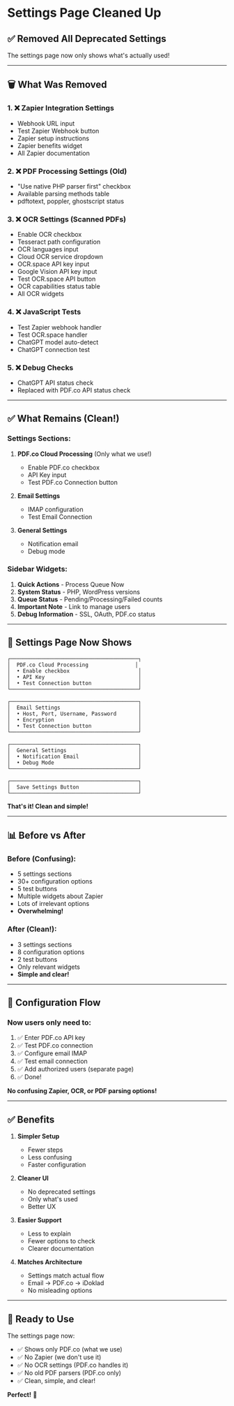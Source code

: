 # Settings Page Cleaned Up

## ✅ **Removed All Deprecated Settings**

The settings page now only shows what's actually used!

---

## 🗑️ **What Was Removed**

### 1. ❌ Zapier Integration Settings
- Webhook URL input
- Test Zapier Webhook button
- Zapier setup instructions
- Zapier benefits widget
- All Zapier documentation

### 2. ❌ PDF Processing Settings (Old)
- "Use native PHP parser first" checkbox
- Available parsing methods table
- pdftotext, poppler, ghostscript status

### 3. ❌ OCR Settings (Scanned PDFs)
- Enable OCR checkbox
- Tesseract path configuration
- OCR languages input
- Cloud OCR service dropdown
- OCR.space API key input
- Google Vision API key input
- Test OCR.space API button
- OCR capabilities status table
- All OCR widgets

### 4. ❌ JavaScript Tests
- Test Zapier webhook handler
- Test OCR.space handler
- ChatGPT model auto-detect
- ChatGPT connection test

### 5. ❌ Debug Checks
- ChatGPT API status check
- Replaced with PDF.co API status check

---

## ✅ **What Remains (Clean!)**

### Settings Sections:
1. **PDF.co Cloud Processing** (Only what we use!)
   - Enable PDF.co checkbox
   - API Key input
   - Test PDF.co Connection button

2. **Email Settings**
   - IMAP configuration
   - Test Email Connection

3. **General Settings**
   - Notification email
   - Debug mode

### Sidebar Widgets:
1. **Quick Actions** - Process Queue Now
2. **System Status** - PHP, WordPress versions
3. **Queue Status** - Pending/Processing/Failed counts
4. **Important Note** - Link to manage users
5. **Debug Information** - SSL, OAuth, PDF.co status

---

## 🎯 **Settings Page Now Shows**

```
┌─────────────────────────────────────────┐
│  PDF.co Cloud Processing               │
│  • Enable checkbox                      │
│  • API Key                              │
│  • Test Connection button               │
└─────────────────────────────────────────┘

┌─────────────────────────────────────────┐
│  Email Settings                         │
│  • Host, Port, Username, Password       │
│  • Encryption                           │
│  • Test Connection button               │
└─────────────────────────────────────────┘

┌─────────────────────────────────────────┐
│  General Settings                       │
│  • Notification Email                   │
│  • Debug Mode                           │
└─────────────────────────────────────────┘

┌─────────────────────────────────────────┐
│  Save Settings Button                   │
└─────────────────────────────────────────┘
```

**That's it! Clean and simple!**

---

## 📊 **Before vs After**

### Before (Confusing):
- 5 settings sections
- 30+ configuration options
- 5 test buttons
- Multiple widgets about Zapier
- Lots of irrelevant options
- **Overwhelming!**

### After (Clean!):
- 3 settings sections
- 8 configuration options
- 2 test buttons
- Only relevant widgets
- **Simple and clear!**

---

## 🎯 **Configuration Flow**

### Now users only need to:
1. ✅ Enter PDF.co API key
2. ✅ Test PDF.co connection
3. ✅ Configure email IMAP
4. ✅ Test email connection
5. ✅ Add authorized users (separate page)
6. ✅ Done!

**No confusing Zapier, OCR, or PDF parsing options!**

---

## ✅ **Benefits**

1. **Simpler Setup**
   - Fewer steps
   - Less confusing
   - Faster configuration

2. **Cleaner UI**
   - No deprecated settings
   - Only what's used
   - Better UX

3. **Easier Support**
   - Less to explain
   - Fewer options to check
   - Clearer documentation

4. **Matches Architecture**
   - Settings match actual flow
   - Email → PDF.co → iDoklad
   - No misleading options

---

## 🚀 **Ready to Use**

The settings page now:
- ✅ Shows only PDF.co (what we use)
- ✅ No Zapier (we don't use it)
- ✅ No OCR settings (PDF.co handles it)
- ✅ No old PDF parsers (PDF.co only)
- ✅ Clean, simple, and clear!

**Perfect!** 🎉

